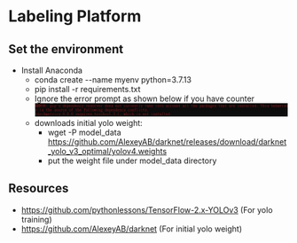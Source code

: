 # Labeling Platform

## Set the environment
+ Install Anaconda
	- conda create --name myenv python=3.7.13
	- pip install -r requirements.txt
	- Ignore the error prompt as shown below if you have counter
	![alt text](https://github.com/yui0303/labeling_platform/blob/main/src/version_error.jpg?raw=true)
	- downloads initial yolo weight:
		- wget -P model_data https://github.com/AlexeyAB/darknet/releases/download/darknet_yolo_v3_optimal/yolov4.weights
		- put the weight file under model_data directory
	

## Resources
+ https://github.com/pythonlessons/TensorFlow-2.x-YOLOv3 (For yolo training)
+ https://github.com/AlexeyAB/darknet (For initial yolo weight)